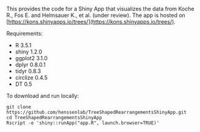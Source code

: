 This provides the code for a Shiny App that visualizes the data from Koche R., Fos E. and Helmsauer K., et al. (under review). 
The app is hosted on [https://kons.shinyapps.io/trees/](https://kons.shinyapps.io/trees/).

Requirements: 
- R 3.5.1
- shiny 1.2.0 
- ggplot2 3.1.0
- dplyr 0.8.0.1
- tidyr 0.8.3
- circlize 0.4.5
- DT 0.5

To download and run locally:
```
git clone https://github.com/henssenlab/TreeShapedRearrangementsShinyApp.git
cd TreeShapedRearrangementsShinyApp
Rscript -e 'shiny::runApp("app.R", launch.browser=TRUE)'
```
